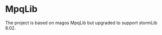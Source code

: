 MpqLib
================
The project is based on magos MpqLib but upgraded to support stormLib 8.02.
